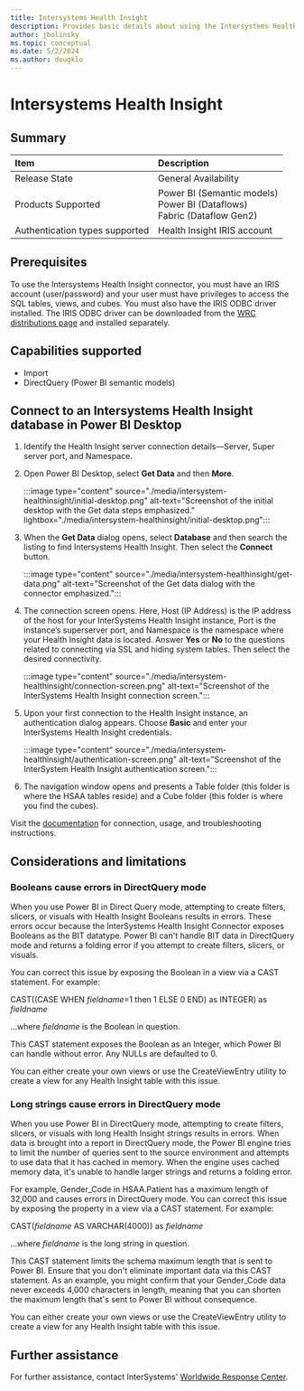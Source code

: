 ```yaml
---
title: Intersystems Health Insight
description: Provides basic details about using the Intersystems Health Insight connector.
author: jbolinsky
ms.topic: conceptual
ms.date: 5/2/2024
ms.author: dougklo
---
```


# Intersystems Health Insight

## Summary

|**Item**                              |**Description**                                        |
|:-------------------------------------|:------------------------------------------------------|
| Release State                        | General Availability                                  |
| Products Supported                   | Power BI (Semantic models)<br/>Power BI (Dataflows)<br/>Fabric (Dataflow Gen2) |
| Authentication types supported       | Health Insight IRIS account                           |

## Prerequisites

To use the Intersystems Health Insight connector, you must have an IRIS account (user/password) and your user must have privileges to access the SQL tables, views, and cubes. You must also have the IRIS ODBC driver installed.
The IRIS ODBC driver can be downloaded from the [WRC distributions page](https://wrc.intersystems.com/wrc/coDistGen.csp) and installed separately.

## Capabilities supported

- Import
- DirectQuery (Power BI semantic models)

## Connect to an Intersystems Health Insight database in Power BI Desktop

1. Identify the Health Insight server connection details&mdash;Server, Super server port, and Namespace.

2. Open Power BI Desktop, select **Get Data** and then **More**.

   :::image type="content" source="./media/intersystem-healthinsight/initial-desktop.png" alt-text="Screenshot of the initial desktop with the Get data steps emphasized." lightbox="./media/intersystem-healthinsight/initial-desktop.png":::

3. When the **Get Data** dialog opens, select **Database** and then search the listing to find Intersystems Health Insight. Then select the **Connect** button.

   :::image type="content" source="./media/intersystem-healthinsight/get-data.png" alt-text="Screenshot of the Get data dialog with the connector emphasized.":::

4. The connection screen opens. Here, Host (IP Address) is the IP address of the host for your InterSystems Health Insight instance, Port is the instance’s superserver port, and Namespace is the namespace where your Health Insight data is located. Answer **Yes** or **No** to the questions related to connecting via SSL and hiding system tables. Then select the desired connectivity.

   :::image type="content" source="./media/intersystem-healthinsight/connection-screen.png" alt-text="Screenshot of the InterSystems Health Insight connection screen.":::

5. Upon your first connection to the Health Insight instance, an authentication dialog appears. Choose **Basic** and enter your InterSystems Health Insight credentials.

   :::image type="content" source="./media/intersystem-healthinsight/authentication-screen.png" alt-text="Screenshot of the InterSystem Health Insight authentication screen.":::

6. The navigation window opens and presents a Table folder (this folder is where the HSAA tables reside) and a Cube folder (this folder is where you find the cubes).

Visit the [documentation](https://docs.intersystems.com/hslatest/csp/docbook/DocBook.UI.Page.cls?KEY=HSAA_powerbi) for connection, usage, and troubleshooting instructions.

## Considerations and limitations

### Booleans cause errors in DirectQuery mode

When you use Power BI in Direct Query mode, attempting to create filters, slicers, or visuals with Health Insight Booleans results in errors. These errors occur because the InterSystems Health Insight Connector exposes Booleans as the BIT datatype. Power BI can't handle BIT data in DirectQuery mode and returns a folding error if you attempt to create filters, slicers, or visuals.

You can correct this issue by exposing the Boolean in a view via a CAST statement. For example:

CAST((CASE WHEN *fieldname*=1 then 1 ELSE 0 END) as INTEGER) as *fieldname*

...where *fieldname* is the Boolean in question.

This CAST statement exposes the Boolean as an Integer, which Power BI can handle without error. Any NULLs are defaulted to 0.

You can either create your own views or use the CreateViewEntry utility to create a view for any Health Insight table with this issue.

### Long strings cause errors in DirectQuery mode

When you use Power BI in DirectQuery mode, attempting to create filters, slicers, or visuals with long Health Insight strings results in errors. When data is brought into a report in DirectQuery mode, the Power BI engine tries to limit the number of queries sent to the source environment and attempts to use data that it has cached in memory. When the engine uses cached memory data, it's unable to handle larger strings and returns a folding error.

For example, Gender_Code in HSAA.Patient has a maximum length of 32,000 and causes errors in DirectQuery mode. You can correct this issue by exposing the property in a view via a CAST statement. For example:

CAST(*fieldname* AS VARCHAR(4000)) as *fieldname*

...where *fieldname* is the long string in question.

This CAST statement limits the schema maximum length that is sent to Power BI. Ensure that you don't eliminate important data via this CAST statement. As an example, you might confirm that your Gender_Code data never exceeds 4,000 characters in length, meaning that you can shorten the maximum length that's sent to Power BI without consequence.

You can either create your own views or use the CreateViewEntry utility to create a view for any Health Insight table with this issue.

## Further assistance

For further assistance, contact InterSystems' [Worldwide Response Center](https://wrc.intersystems.com).
